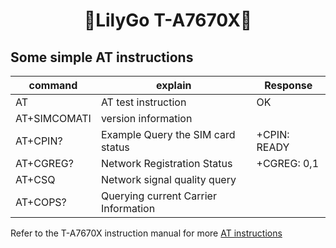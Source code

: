 <h1 align = "center">🌟LilyGo T-A7670X🌟</h1>


## Some simple AT instructions

| command      | explain                              | Response     |
| ------------ | ------------------------------------ | ------------ |
| AT           | AT test instruction                  | OK           |
| AT+SIMCOMATI | version information                  |              |
| AT+CPIN?     | Example Query the SIM card status    | +CPIN: READY |
| AT+CGREG?    | Network Registration Status          | +CGREG: 0,1  |
| AT+CSQ       | Network signal quality query         |              |
| AT+COPS?     | Querying current Carrier Information |              |

Refer to the T-A7670X instruction manual for more [AT instructions](../../../../Manual) 